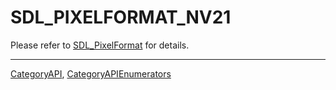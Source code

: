 # SDL_PIXELFORMAT_NV21

Please refer to [SDL_PixelFormat](SDL_PixelFormat) for details.

----
[CategoryAPI](CategoryAPI), [CategoryAPIEnumerators](CategoryAPIEnumerators)

